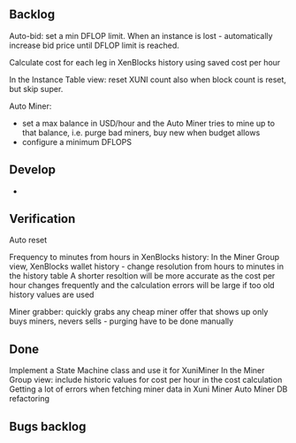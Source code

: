 
Backlog
---------------
Auto-bid: set a min DFLOP limit. When an instance is lost - automatically increase bid price until DFLOP limit is reached.

Calculate cost for each leg in XenBlocks history using saved cost per hour

In the Instance Table view: reset XUNI count also when block count is reset, but skip super.

Auto Miner:
- set a max balance in USD/hour and the Auto Miner tries to mine up to that balance, i.e. purge bad miners, buy new  when budget allows
- configure a minimum DFLOPS


Develop
---------------
-


Verification
---------------
Auto reset

Frequency to minutes from hours in XenBlocks history:
In the Miner Group view, XenBlocks wallet history - change resolution from hours to minutes in the history table
A shorter resoltion will be more accurate as the cost per hour changes frequently and
the calculation errors will be large if too old history values are used

Miner grabber:
quickly grabs any cheap miner offer that shows up
only buys miners, nevers sells - purging have to be done manually



Done
---------------
Implement a State Machine class and use it for XuniMiner
In the Miner Group view: include historic values for cost per hour in the cost calculation
Getting a lot of errors when fetching miner data in Xuni Miner
Auto Miner
DB refactoring


Bugs backlog
----------------






